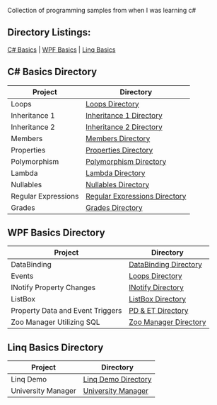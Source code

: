 Collection of programming samples from when I was learning c#

## Directory Listings:

[C# Basics](https://github.com/Wuydts/CSharp/tree/master/Coding_Basics) | [WPF Basics](https://github.com/Wuydts/CSharp/tree/master/WPF_Basics) | [Linq Basics](https://github.com/Wuydts/CSharp/tree/master/Linq_Basics) 

## C# Basics Directory
| Project | Directory | 
| - | - |
|  Loops | [Loops Directory](https://github.com/Wuydts/CSharp/tree/master/Coding_Basics/loops)|
|  Inheritance 1 | [Inheritance 1 Directory](https://github.com/Wuydts/CSharp/tree/master/Coding_Basics/Inheritance)|
|  Inheritance 2 | [Inheritance 2 Directory](https://github.com/Wuydts/CSharp/tree/master/Coding_Basics/Inheritance2)|
| Members | [Members Directory](https://github.com/Wuydts/CSharp/tree/master/Coding_Basics/members) |
| Properties | [Properties Directory](https://github.com/Wuydts/CSharp/tree/master/Coding_Basics/Properties) |
| Polymorphism | [Polymorphism Directory](https://github.com/Wuydts/CSharp/tree/master/Coding_Basics/Polymorphism) |
| Lambda | [Lambda Directory](https://github.com/Wuydts/CSharp/tree/master/Coding_Basics/Lambda) |
| Nullables | [Nullables Directory](https://github.com/Wuydts/CSharp/tree/master/Coding_Basics/Nullables) |
| Regular Expressions | [Regular Expressions Directory](https://github.com/Wuydts/CSharp/tree/master/Coding_Basics/RegularExpressions) |
| Grades | [Grades Directory](https://github.com/Wuydts/CSharp/tree/master/Coding_Basics/Grades) |

## WPF Basics Directory
| Project | Directory | 
| - | - |
|  DataBinding | [DataBinding Directory](https://github.com/Wuydts/CSharp/tree/master/WPF_Basics/WPF%20-%20DataBinding)|
|  Events | [Loops Directory](https://github.com/Wuydts/CSharp/tree/master/WPF_Basics/WPF%20-%20Events%20in%20XAML)|
|  INotify Property Changes | [INotify Directory](https://github.com/Wuydts/CSharp/tree/master/WPF_Basics/WPF%20-%20INotifyPropertyChanges)|
|  ListBox | [ListBox Directory](https://github.com/Wuydts/CSharp/tree/master/WPF_Basics/WPF%20-%20ListBox)|
|  Property Data and Event Triggers | [PD & ET Directory](https://github.com/Wuydts/CSharp/tree/master/WPF_Basics/WPF%20-%20Property%20Data%20and%20Event%20Triggers)|
|  Zoo Manager Utilizing SQL | [Zoo Manager Directory](https://github.com/Wuydts/CSharp/tree/master/WPF_Basics/WPF%20Zoo%20Manager)|

## Linq Basics Directory
| Project | Directory | 
| - | - |
| Linq Demo | [Linq Demo Directory](https://github.com/Wuydts/CSharp/tree/master/Linq_Basics/FIrst-Linq)|
| University Manager| [University Manager](https://github.com/Wuydts/CSharp/tree/master/Linq_Basics/Linq%20-%20University%20Manager) |



